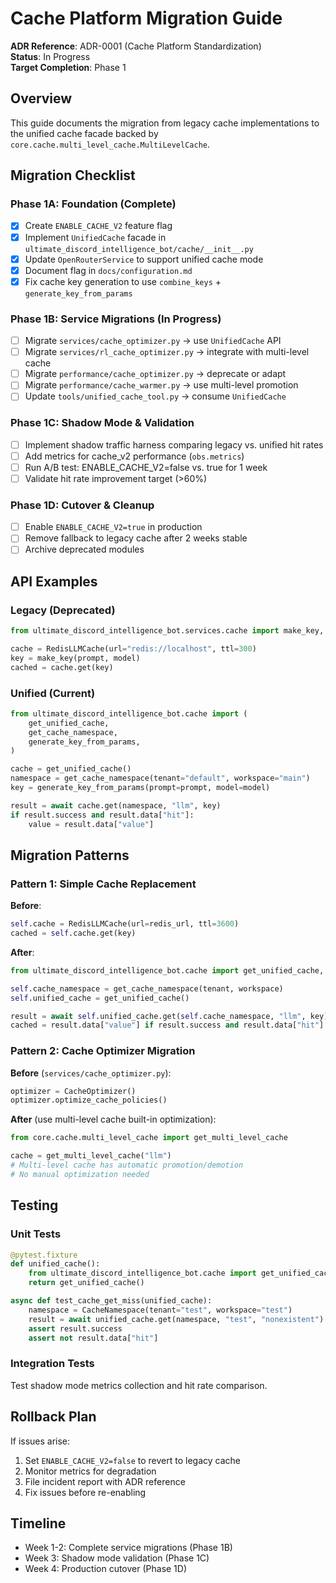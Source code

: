# Cache Platform Migration Guide

**ADR Reference**: ADR-0001 (Cache Platform Standardization)  
**Status**: In Progress  
**Target Completion**: Phase 1

## Overview

This guide documents the migration from legacy cache implementations to the unified cache facade backed by `core.cache.multi_level_cache.MultiLevelCache`.

## Migration Checklist

### Phase 1A: Foundation (Complete)

- [x] Create `ENABLE_CACHE_V2` feature flag
- [x] Implement `UnifiedCache` facade in `ultimate_discord_intelligence_bot/cache/__init__.py`
- [x] Update `OpenRouterService` to support unified cache mode
- [x] Document flag in `docs/configuration.md`
- [x] Fix cache key generation to use `combine_keys` + `generate_key_from_params`

### Phase 1B: Service Migrations (In Progress)

- [ ] Migrate `services/cache_optimizer.py` → use `UnifiedCache` API
- [ ] Migrate `services/rl_cache_optimizer.py` → integrate with multi-level cache
- [ ] Migrate `performance/cache_optimizer.py` → deprecate or adapt
- [ ] Migrate `performance/cache_warmer.py` → use multi-level promotion
- [ ] Update `tools/unified_cache_tool.py` → consume `UnifiedCache`

### Phase 1C: Shadow Mode & Validation

- [ ] Implement shadow traffic harness comparing legacy vs. unified hit rates
- [ ] Add metrics for cache_v2 performance (`obs.metrics`)
- [ ] Run A/B test: ENABLE_CACHE_V2=false vs. true for 1 week
- [ ] Validate hit rate improvement target (>60%)

### Phase 1D: Cutover & Cleanup

- [ ] Enable `ENABLE_CACHE_V2=true` in production
- [ ] Remove fallback to legacy cache after 2 weeks stable
- [ ] Archive deprecated modules

## API Examples

### Legacy (Deprecated)

```python
from ultimate_discord_intelligence_bot.services.cache import make_key, RedisLLMCache

cache = RedisLLMCache(url="redis://localhost", ttl=300)
key = make_key(prompt, model)
cached = cache.get(key)
```

### Unified (Current)

```python
from ultimate_discord_intelligence_bot.cache import (
    get_unified_cache,
    get_cache_namespace,
    generate_key_from_params,
)

cache = get_unified_cache()
namespace = get_cache_namespace(tenant="default", workspace="main")
key = generate_key_from_params(prompt=prompt, model=model)

result = await cache.get(namespace, "llm", key)
if result.success and result.data["hit"]:
    value = result.data["value"]
```

## Migration Patterns

### Pattern 1: Simple Cache Replacement

**Before**:

```python
self.cache = RedisLLMCache(url=redis_url, ttl=3600)
cached = self.cache.get(key)
```

**After**:

```python
from ultimate_discord_intelligence_bot.cache import get_unified_cache, get_cache_namespace

self.cache_namespace = get_cache_namespace(tenant, workspace)
self.unified_cache = get_unified_cache()

result = await self.unified_cache.get(self.cache_namespace, "llm", key)
cached = result.data["value"] if result.success and result.data["hit"] else None
```

### Pattern 2: Cache Optimizer Migration

**Before** (`services/cache_optimizer.py`):

```python
optimizer = CacheOptimizer()
optimizer.optimize_cache_policies()
```

**After** (use multi-level cache built-in optimization):

```python
from core.cache.multi_level_cache import get_multi_level_cache

cache = get_multi_level_cache("llm")
# Multi-level cache has automatic promotion/demotion
# No manual optimization needed
```

## Testing

### Unit Tests

```python
@pytest.fixture
def unified_cache():
    from ultimate_discord_intelligence_bot.cache import get_unified_cache
    return get_unified_cache()

async def test_cache_get_miss(unified_cache):
    namespace = CacheNamespace(tenant="test", workspace="test")
    result = await unified_cache.get(namespace, "test", "nonexistent")
    assert result.success
    assert not result.data["hit"]
```

### Integration Tests

Test shadow mode metrics collection and hit rate comparison.

## Rollback Plan

If issues arise:

1. Set `ENABLE_CACHE_V2=false` to revert to legacy cache
2. Monitor metrics for degradation
3. File incident report with ADR reference
4. Fix issues before re-enabling

## Timeline

- Week 1-2: Complete service migrations (Phase 1B)
- Week 3: Shadow mode validation (Phase 1C)
- Week 4: Production cutover (Phase 1D)
